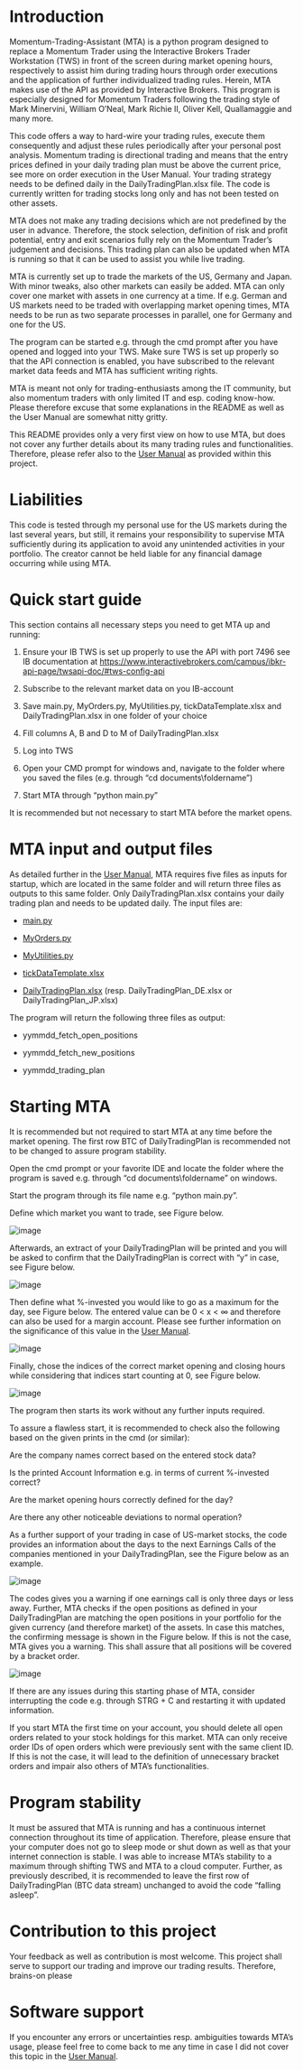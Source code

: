 # Introduction

Momentum-Trading-Assistant (MTA) is a python program designed to replace a Momentum Trader using the Interactive Brokers Trader Workstation (TWS) in front of the screen during market opening hours, respectively to assist him during trading hours through order executions and the application of further individualized trading rules. Herein, MTA makes use of the API as provided by Interactive Brokers. This program is especially designed for Momentum Traders following the trading style of Mark Minervini, William O’Neal, Mark Richie II, Oliver Kell, Quallamaggie and many more.

This code offers a way to hard-wire your trading rules, execute them consequently and adjust these rules periodically after your personal post analysis. Momentum trading is directional trading and means that the entry prices defined in your daily trading plan must be above the current price, see more on order execution in the User Manual. Your trading strategy needs to be defined daily in the DailyTradingPlan.xlsx file. The code is currently written for trading stocks long only and has not been tested on other assets.

MTA does not make any trading decisions which are not predefined by the user in advance. Therefore, the stock selection, definition of risk and profit potential, entry and exit scenarios fully rely on the Momentum Trader’s judgement and decisions. This trading plan can also be updated when MTA is running so that it can be used to assist you while live trading.

MTA is currently set up to trade the markets of the US, Germany and Japan. With minor tweaks, also other markets can easily be added. MTA can only cover one market with assets in one currency at a time. If e.g. German and US markets need to be traded with overlapping market opening times, MTA needs to be run as two separate processes in parallel, one for Germany and one for the US.

The program can be started e.g. through the cmd prompt after you have opened and logged into your TWS. Make sure TWS is set up properly so that the API connection is enabled, you have subscribed to the relevant market data feeds and MTA has sufficient writing rights.

MTA is meant not only for trading-enthusiasts among the IT community, but also momentum traders with only limited IT and esp. coding know-how. Please therefore excuse that some explanations in the README as well as the User Manual are somewhat nitty gritty.

This README provides only a very first view on how to use MTA, but does not cover any further details about its many trading rules and functionalities. Therefore, please refer also to the [User Manual](/User-Manual_Momentum-Trading-Assistant.pdf) as provided within this project.

# Liabilities

This code is tested through my personal use for the US markets during the last several years, but still, it remains your responsibility to supervise MTA sufficiently during its application to avoid any unintended activities in your portfolio. The creator cannot be held liable for any financial damage occurring while using MTA.

# Quick start guide

This section contains all necessary steps you need to get MTA up and running:

  1) Ensure your IB TWS is set up properly to use the API with port 7496 see IB documentation at https://www.interactivebrokers.com/campus/ibkr-api-page/twsapi-doc/#tws-config-api

  2) Subscribe to the relevant market data on you IB-account

  3) Save main.py, MyOrders.py, MyUtilities.py, tickDataTemplate.xlsx and DailyTradingPlan.xlsx in one folder of your choice

  4) Fill columns A, B and D to M of DailyTradingPlan.xlsx

  5) Log into TWS

  6) Open your CMD prompt for windows and, navigate to the folder where you saved the files (e.g. through “cd documents\foldername”)

  7) Start MTA through “python main.py”



It is recommended but not necessary to start MTA before the market opens.

# MTA input and output files

As detailed further in the [User Manual](/User-Manual_Momentum-Trading-Assistant.pdf), MTA requires five files as inputs for startup, which are located in the same folder and will return three files as outputs to this same folder. Only DailyTradingPlan.xlsx  contains your daily trading plan and needs to be updated daily. The input files are:

  - [main.py](/main.py)

  - [MyOrders.py](/MyOrders.py)

  - [MyUtilities.py](/MyUtilities.py)

  - [tickDataTemplate.xlsx](/tickDataTemplate.xlsx)

  - [DailyTradingPlan.xlsx](/DailyTradingPlan.xlsx) (resp. DailyTradingPlan_DE.xlsx or DailyTradingPlan_JP.xlsx)



The program will return the following three files as output:

  - yymmdd_fetch_open_positions

  - yymmdd_fetch_new_positions

  - yymmdd_trading_plan



# Starting MTA

It is recommended but not required to start MTA at any time before the market opening. The first row BTC of DailyTradingPlan is recommended not to be changed to assure program stability.

Open the cmd prompt or your favorite IDE and locate the folder where the program is saved e.g. through “cd documents\foldername” on windows.

Start the program through its file name e.g. “python main.py”.

Define which market you want to trade, see Figure below.

![image](https://github.com/user-attachments/assets/21979062-77f8-4c37-aba3-d7f66b572dfd)

Afterwards, an extract of your DailyTradingPlan will be printed and you will be asked to confirm that the DailyTradingPlan is correct with “y” in case, see Figure below.

![image](https://github.com/user-attachments/assets/19f69046-0b10-4c92-8550-698aefe654b2)

Then define what %-invested you would like to go as a maximum for the day, see Figure below. The entered value can be 0 < x < ∞ and therefore can also be used for a margin account. Please see further information on the significance of this value in the [User Manual](/User-Manual_Momentum-Trading-Assistant.pdf).

![image](https://github.com/user-attachments/assets/c4df87a1-9e76-447d-a6b2-5dda474f04d4)

Finally, chose the indices of the correct market opening and closing hours while considering that indices start counting at 0, see Figure below.

![image](https://github.com/user-attachments/assets/cbeb0642-a38d-4576-b9f1-1e70f4eb9f50)



The program then starts its work without any further inputs required.



To assure a flawless start, it is recommended to check also the following based on the given prints in the cmd (or similar):



Are the company names correct based on the entered stock data?

Is the printed Account Information e.g. in terms of current %-invested correct?

Are the market opening hours correctly defined for the day?

Are there any other noticeable deviations to normal operation?



As a further support of your trading in case of US-market stocks, the code provides an information about the days to the next Earnings Calls of the companies mentioned in your DailyTradingPlan, see the Figure below as an example.

![image](https://github.com/user-attachments/assets/5ef1cd22-fc86-4c4f-9827-766c69a83853)

The codes gives you a warning if one earnings call is only three days or less away. Further, MTA checks if the open positions as defined in your DailyTradingPlan are matching the open positions in your portfolio for the given currency (and therefore market) of the assets. In case this matches, the confirming message is shown in the Figure below. If this is not the case, MTA gives you a warning. This shall assure that all positions will be covered by a bracket order.

![image](https://github.com/user-attachments/assets/0dea2da4-7c56-4b98-8372-3beb185b255b)

If there are any issues during this starting phase of MTA, consider interrupting the code e.g. through STRG + C and restarting it with updated information.



If you start MTA the first time on your account, you should delete all open orders related to your stock holdings for this market. MTA can only receive order IDs of open orders which were previously sent with the same client ID. If this is not the case, it will lead to the definition of unnecessary bracket orders and impair also others of MTA’s functionalities.

# Program stability

It must be assured that MTA is running and has a continuous internet connection throughout its time of application. Therefore, please ensure that your computer does not go to sleep mode or shut down as well as that your internet connection is stable. I was able to increase MTA’s stability to a maximum through shifting TWS and MTA to a cloud computer. Further, as previously described, it is recommended to leave the first row of DailyTradingPlan (BTC data stream) unchanged to avoid the code “falling asleep”.

# Contribution to this project

Your feedback as well as contribution is most welcome. This project shall serve to support our trading and improve our trading results. Therefore, brains-on please 

# Software support

If you encounter any errors or uncertainties resp. ambiguities towards MTA’s usage, please feel free to come back to me any time in case I did not cover this topic in the [User Manual](/User-Manual_Momentum-Trading-Assistant.pdf).

